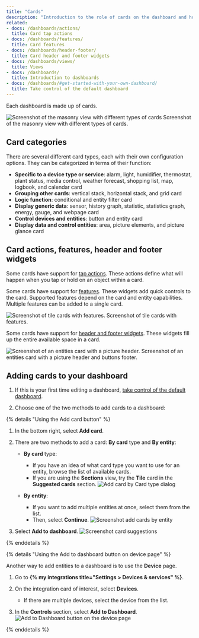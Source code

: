 ```yaml
---
title: "Cards"
description: "Introduction to the role of cards on the dashboard and how to add a card."
related:
- docs: /dashboards/actions/
  title: Card tap actions
- docs: /dashboards/features/
  title: Card features
- docs: /dashboards/header-footer/
  title: Card header and footer widgets
- docs: /dashboards/views/
  title: Views
- docs: /dashboards/
  title: Introduction to dashboards
- docs: /dashboards/#get-started-with-your-own-dashboard/
  title: Take control of the default dashboard
---
```


Each dashboard is made up of cards.

<p class='img'>
<img src='/images/getting-started/lovelace.png' alt='Screenshot of the masonry view with different types of cards'>
Screenshot of the masonry view with different types of cards.
</p>

## Card categories

There are several different card types, each with their own configuration options. They can be categorized in terms of their function:

- **Specific to a device type or service**: alarm, light, humidifier, thermostat, plant status, media control, weather forecast, shopping list, map, logbook, and calendar card
- **Grouping other cards**: vertical stack, horizontal stack, and grid card
- **Logic function**: conditional and entity filter card
- **Display generic data**: sensor, history graph, statistic, statistics graph, energy, gauge, and webpage card
- **Control devices and entities**: button and entity card
- **Display data and control entities**: area, picture elements, and picture glance card

## Card actions, features, header and footer widgets

Some cards have support for [tap actions](/dashboards/actions/). These actions define what will happen when you tap or hold on an object within a card.

Some cards have support for [features](/dashboards/features/). These widgets add quick controls to the card. Supported features depend on the card and entity capabilities. Multiple features can be added to a single card.

<p class='img'><img src='/images/dashboards/features/screenshot-tile-feature-grid.png' alt="Screenshot of tile cards with features.">
Screenshot of tile cards with features.
</p>

Some cards have support for [header and footer widgets](/dashboards/header-footer/). These widgets fill up the entire available space in a card.

<p class='img'><img src='/images/dashboards/header-footer/screenshot-picture-buttons.png' alt="Screenshot of an entities card with a picture header.">
Screenshot of an entities card with a picture header and buttons footer.
</p>

## Adding cards to your dashboard

1. If this is your first time editing a dashboard, [take control of the default dashboard](/dashboards/#get-started-with-your-own-dashboard).

2. Choose one of the two methods to add cards to a dashboard:

{% details "Using the Add card button" %}

1. In the bottom right, select **Add card**.

2. There are two methods to add a card: **By card** type and **By entity**:
   - **By card** type:
        - If you have an idea of what card type you want to use for an entity, browse the list of available cards.
        - If you are using the **Sections** view, try the **Tile** card in the **Suggested cards** section.
        ![Add card by Card type dialog](/images/blog/2024-03-dashboard-chapter-1/sections-add-card-by-card.png)

   - **By entity**:
        - If you want to add multiple entities at once, select them from the list.
        - Then, select **Continue**.
        ![Screenshot add cards by entity](/images/dashboards/dashboard_add-by-entity_02.png)

3. Select **Add to dashboard**.
   ![Screenshot card suggestions](/images/dashboards/dashboard_add-by-entity_04.png)

{% enddetails %}

{% details "Using the Add to dashboard button on device page" %}

Another way to add entities to a dashboard is to use the **Device** page.

1. Go to **{% my integrations title="Settings > Devices & services" %}**.
2. On the integration card of interest, select **Devices**. 
   - If there are multiple devices, select the device from the list.

3. In the **Controls** section, select **Add to Dashboard**.
  ![Add to Dashboard button on the device page](/images/blog/2024-03-dashboard-chapter-1/sections-add-from-device-page.jpg)

{% enddetails %}

